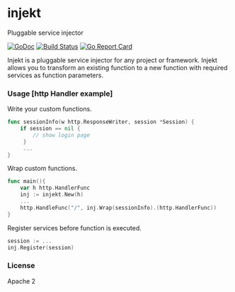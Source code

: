 # injekt

Pluggable service injector

[![GoDoc](https://godoc.org/github.com/abiosoft/injekt?status.svg)](https://godoc.org/github.com/abiosoft/injekt)
[![Build Status](https://travis-ci.org/abiosoft/injekt.svg?branch=master)](https://travis-ci.org/abiosoft/injekt)
[![Go Report Card](https://goreportcard.com/badge/github.com/abiosoft/injekt)](https://goreportcard.com/report/github.com/abiosoft/injekt)


Injekt is a pluggable service injector for any project or framework. 
Injekt allows you to transform an existing function to a new function 
with required services as function parameters.

### Usage [http Handler example]
Write your custom functions.
```go
func sessionInfo(w http.ResponseWriter, session *Session) {
    if session == nil { 
        // show login page
     }
     ...
}
```
Wrap custom functions.
```go
func main(){
    var h http.HandlerFunc
    inj := injekt.New(h)
    ...
    http.HandleFunc("/", inj.Wrap(sessionInfo).(http.HandlerFunc))
}
```
Register services before function is executed.
```go
session := ...
inj.Register(session)
```

### License
Apache 2